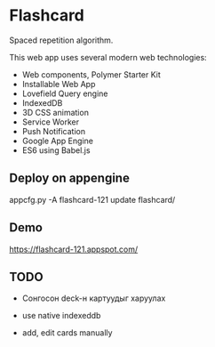 # Flashcard

Spaced repetition algorithm.

This web app uses several modern web technologies:

* Web components, Polymer Starter Kit
* Installable Web App
* Lovefield Query engine
* IndexedDB
* 3D CSS animation
* Service Worker
* Push Notification
* Google App Engine
* ES6 using Babel.js


## Deploy on appengine

appcfg.py -A flashcard-121 update flashcard/

## Demo

https://flashcard-121.appspot.com/

## TODO
- Сонгосон deck-н картуудыг харуулах

- use native indexeddb
- add, edit cards manually
